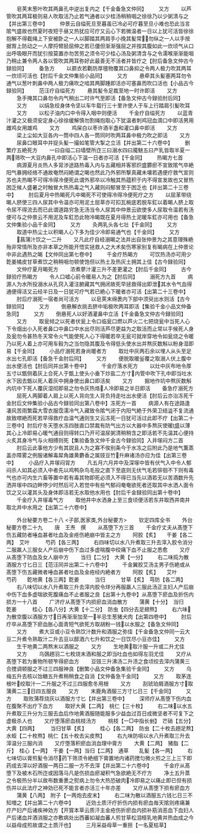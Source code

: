 <!-- { "loadSidebar": true } -->
　　皂荚末葱叶吹其两鼻孔中逆出复内之【千金备急文仲同】
　　又方
　　以芦管吹其两耳极则易人吹取活乃止若气通者以少桂汤稍稍咽之徐徐乃以少粥清与之【并出第三卷中】
　　仲景云自缢死旦至暮虽已冷必可疗暮至旦小难也恐此当言隂气盛故也然夏时夜短于昼又热犹应可疗又云心下若微温者一日以上犹可活皆徐徐抱解不得截绳上下安被卧之一人以脚踏其两肩手小挽其髪常勿纵之一人以手按据胷上防动之一人摩捋臂胫屈伸之若已僵但渐渐强屈之并按其腹如此一炊顷气从口出呼吸眼开而犹引按莫置亦勿苦劳之须令可少桂心汤及粥清含与之令濡喉渐渐能咽乃稍止兼令两人各以管吹其两耳弥好此最善无不活者并皆疗之【肘后备急文仲古今録验同】
　　备急方
　　以罽衣若氍防厚氊物覆其口鼻抑之令两人极力吹其两耳一炊顷可活也【肘后千金文仲集验小品同】
　　又方
　　悬牵其头髪塞两耳勿令通气以葱叶刺鼻中两人极力痛吹之啮其两脚踵即活亦可塞鼻而吹口活也【小品古今録验同】
　　范汪疗自缢死方
　　悬其髪令足裁至地一时许即活
　　又方
　　急手掩其口鼻勿令内气稍出二时许气至即活【备急文仲古今録验肘后同】
　　又方
　　以绢急绞身体令坚以车牛载行三十里许使人于车上行踏肩引髪吹耳
　　又方
　　以松子油内口中令得入咽中则便活
　　千金疗自缢死方
　　以蓝青汁灌之又极须安定身心徐徐缓解慎勿割绳抱取心下犹温者刺鸡冠血滴口中即活男用雌鸡女用雄鸡
　　又方
　　鸡屎白以枣许酒半盏和灌口鼻中即活
　　又方
　　梁上尘如大豆各内一筒中四人各一筒同时吹两耳鼻中极力吹之即活
　　又方
　　尿鼻口眼耳中并捉头髪一撮如笔管大掣之立活【并出第二十六卷中】
　　删繁疗五絶死方
　　一曰自缢二曰墙壁所迮三曰溺水四曰魇魅五曰产乳皆取半夏一两筛吹一大豆内鼻孔中即活心下温一日者亦可活【千金同】
　　热暍方七首
　　病源夏月炎热人多冐渉途路热毒入内与五藏相并客邪炽盛欝瘀不宣致隂气卒絶阳气暴拥经络不通故奄然闷絶谓之暍也然此乃外邪所撃真藏未壊若遇便疗救气宣则苏也夫热暍不可得冷得冷便死此谓外邪卒以冷触其热蕴积于内不得宣发故也又冒热困乏候人盛暑之时触冒大热热毒之气入藏则闷郁冒至于困乏也【并出第二十三卷中】
　　肘后夏月中热暍死凡中暍死不可使得冷得冷便死疗之方
　　以屈革带绕暍人脐使三四人尿其中令温亦可用泥土屈草亦可扣瓦椀底若脱车釭以着暍人脐上取令尿不得流去而已此谓道路穷急无汤当令人尿其中仲景云欲使多人尿取令温若有汤便可与之仲景云不用泥及车釭恐此物冷暍既在夏月得热土泥暖车釭亦可用也【备急文仲集验小品千金同】
　　又方
　　灸两乳头各七壮【千金同】
　　又方
　　取道中热尘土以积暍人心下多为佳少冷即易通气也【千金同】
　　又方
　　菖蒲汁饮之一二升
　　又凡此疗自经溺暍之法并出自张仲景为之其意理殊絶殆非常情所及亦非本草之所能开悟实拯救人之大术矣伤寒家别复有暍病在上仲景论中非此遇热之暍【文仲同出第七卷中】
　　千金疗热暍方
　　可饮热汤亦可用少亁姜橘皮甘草煮饮之稍稍咽勿顿使饱但以热土及热灰土拥其上佳【古今録验同】
　　文仲疗夏月暍死方
　　浓煮蓼汁灌三升不差更灌之【肘后千金同】
　　古今録验疗热暍方
　　令人口嘘心前令暖易人为之【肘后同】
　　溺死方九首
　　病源人为水所投溺水从孔窍入灌注腑藏其气拥闭故死早拯救得出即泄其水令气血得通便得活又云经半日及一日犹可疗气若已絶心下暖者亦可活【出第二十三卷中】
　　肘后疗溺死一宿者尚可活方
　　以皂荚末绵褁内下部中须臾出水则活【古今録验同】
　　又方
　　倒悬解衣挑去脐中垢极吹两耳即活【集验千金小品文仲备急同】
　　又方
　　倒悬死人以好酒灌鼻中立活【千金备急文仲古今録验同】
　　又方
　　取瓮倾之以死者伏瓮上令口临瓮口燃以芦火二七把烧瓮中当死人心下令烟出小入死者鼻口中鼻口中水出尽则活芦尽更益为之取活而止常以手候死人身及瓮勿令甚热冬天常令火气能使死人心下得暖若卒无瓮可就岸穿地令如瓮烧之令暖乃以死人着上亦可用车毂为之当勿隐其腹及令得低头使水出并熬灰数斛以粉身湿即易【千金同】
　　小品疗溺死若身尚暖者方
　　取灶中灰两石余以埋人从头至足水出七孔即活【备急千金肘后同】
　　又方
　　便脱取暖釡覆之取溺人伏上腹中出水便活也【肘后同并出第十卷中】
　　千金疗落水死方
　　以灶中灰布地令厚五寸以甑侧着灰上合死人于甑上使头小垂下炒盐二方寸内管中吹下孔中即当吐水水下因去甑以死人着灰中拥身使出鼻口即活矣
　　又方
　　掘地作坑中熬灰数斛内坑中下死人覆灰湿彻即易之勿令灰热烙人冷即易之半日即活
　　备急疗溺死方
　　屈死人两脚着人肩上以死人背向生人背负持走吐出水便活【肘后云亦治冻死千金肘后文仲集验小品古今録验同出第八卷中】冻死方一首
　　病源人有在途路逢凄风苦雨繁霜大雪衣服霑濡冷气入藏致令隂气闭于内阳气絶于外荣卫结澁不复流通故致噤絶而死若早得救疗血温气通则生又云冻死一日犹可活过此即不疗【出第二十三卷中】肘后疗冬天堕水冻四肢直口禁裁有防气出方以大器中多熬灰使暖盛以薄其心上冷即易心暖气通目则得转口乃开可温尿粥清稍稍含之即活若不先温其心便持火炙其身冷气与火相搏则死【集验备急文仲千金古今録验同】入井塜闷方二首
　　肘后云此事他方少有其説且人为之寡不俟别条今于水冻之后附此乃是地气薫蒸盖亦障雾之例服诸解毒犀角雄黄麝香之属豉豆竹升麻诸汤亦应为佳【出第三卷中】
　　小品疗入井塜闷冐方
　　凡五月六月井中及深塜中皆有伏气入中令人郁闷杀人如其必须入中者先以鸡鸭杂鸟毛投之直下至底则无伏气毛若徘徊不下则有毒气也亦可内生六畜等置中若有毒其物即死必须入不得已当先以酒若无以苦酒数升先洒井塜中四边畔停少时然后可入若觉中有些气郁闷奄奄欲死者还取其中水洒人面令饮之又以灌其头及身体即活若无水取他水用也【肘后千金録验同出第十卷中】
　　千金疗入井塜毒气方
　　取他井中水洒身上至三食顷便活若东井取西井南井取北井中水用之【出第二十六卷中】





　　外台秘要方卷二十八
<子部,医家类,外台秘要方>
　　钦定四库全书
　　外台秘要方卷二十九
　　唐　王焘　撰
　　从髙堕下方三首
　　千金疗丈夫从髙堕下伤五藏防者唾血甚者吐血及金疮伤絶崩中皆主之方
　　阿胶【炙】　　干姜【各二两】　艾叶　　　芍药【各三两】
　　右四味切以水八升煮取三升去滓入胶令消分二服羸人三服女人产后崩中伤下血过多虚喘腹中绞痛下血不止服之悉愈
　　又疗从髙堕下防血及女人崩中方
　　当归【二分】　大黄【一分】
　　右二味捣为散酒服方寸匕日三【范汪同并出第二十六卷中】
　　千金翼胶艾汤主男子伤絶或从髙堕下伤五藏微者唾血甚者吐血及金疮经内絶者方
　　阿胶【炙】　　艾叶　　　芍药　　亁地黄【各三两】亁姜　　　当归　　　甘草【炙】　芎防【各二两】
　　右八味切以水八升煮取三升去滓内胶令烊分再服羸人三服此汤正主妇人产后崩中伤下血多虚喘欲死腹痛血不止者服之良【出第十九卷中】从髙堕下瘀血及折伤内损方一十八首
　　广济疗从髙堕下内损瘀血消血散方
　　蒲黄【十分】　当归　　　亁姜　　　桂心【各八分】大黄【十二分】　防虫【四分去足翅熬】
　　右六味为散空腹以酒服方寸日再渐渐加至一半忌生葱猪犬肉【出第四卷中】
　　肘后疗卒从髙堕下瘀血胀心面青短气欲死方取胡粉一钱以水服之【备急文仲同】
　　又方
　　煮大豆或小豆令熟饮汁数升和酒服之弥佳【千金备急文仲同一云大豆二升煮令熟取汁二升去豆以醇酒六七升和饮之一日饮尽小豆亦佳】
　　又方
　　生干地黄二两熬末以酒服之
　　又方
　　生地黄取汁服一升或二升尤佳
　　又方
　　乌鵶趐羽二七枚烧末酒和服之即当吐血也如得左羽尤佳
　　又疗从髙堕下若为重物所顿笮得瘀血方
　　豆豉三升沸汤二升渍之食顷绞去滓内蒲黄三合搅调顿服之不过三四服神良【删繁小品文仲备急集验千金同】
　　又方
　　乌梅五升去核以饴糖五升煮稍稍食之自消【文仲备急千金同】
　　又方
　　取茅连根叶绞取汁一二升服之不过三四服愈冬用根
　　又方
　　刮琥珀屑酒服方寸取蒲黄二三日四五服良
　　又方
　　末鹿角酒服三方寸匕日三【千金同】
　　又方
　　取败蒲荐烧灰以酒服方寸匕【并出第三卷中】
　　深师疗从髙堕下伤内血在腹聚不出疗下血方
　　取好大黄【二两】　桃仁【三十枚】
　　右二味以水五升煮取三升分为三服去血后作地黄酒服随能服多少益血过百日成微坚者不可复下之虚极杀人也
　　又疗堕落瘀血桃枝汤方
　　桃枝【一□中指长剉】　芒硝【五分】　大黄【四两】　　　当归甘草【炙】　　　桂心【各二两】　防虫【二十枚去趐足熬】　水蛭【二十枚熬】桃仁【五十枚去尖皮熬】
　　右九味防咀以水八升煮取三升去滓温分三服内消
　　又疗堕落积瘀血消血理中膏方
　　大黄【二两】　猪脂【二斤】　桂心【一两】　干姜【一两】当归【二两】　通草　　乱髪【各一两】
　　右七味切以膏煎髪令消尽药下筛须令絶细下膏置地内诸药搅匀微火煎之三上三下即药成去滓以好酒服一两日二服一方不去滓【并出第二十六卷中】
　　千金疗从髙堕下及被木石所迮或因落马凡是伤损血瘀凝积气急欲絶无不疗方
　　净土五升蒸之令极热分半以故布数重褁之熨病上勿令大热恐破肉冷即易之以痛止即已但有损伤并以此法疗之神効已死不能言者亦活三十年亦差
　　又疗从髙堕下损有瘀血方
　　蒲黄【八两】　附子【一两炮去皮末】
　　右二味为散以酒服五六钱匕日三不知増之【并出第二十六卷中】
　　近効土质汗疗折伤内损有瘀血毎天隂则疼痛兼疗产妇产后诸疾神効方【开寳本草云质汗主金疮伤折瘀血内损补筋消恶血下血妇人产后诸血并酒消服之亦敷病处出西蕃如凝血蕃人煎甘草松泪柽乳地黄并热血成之今以益母成煎故谓之土质汗也】
　　三月采益母草一重担【一名夏枯草】
